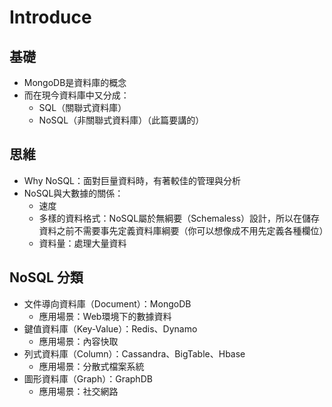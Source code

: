 # Introduce

## 基礎

* MongoDB是資料庫的概念 
* 而在現今資料庫中又分成： 
  * SQL（關聯式資料庫） 
  * NoSQL（非關聯式資料庫）（此篇要講的）

## 思維

* Why NoSQL：面對巨量資料時，有著較佳的管理與分析 
* NoSQL與大數據的關係： 
  * 速度 
  * 多樣的資料格式：NoSQL屬於無綱要（Schemaless）設計，所以在儲存資料之前不需要事先定義資料庫綱要（你可以想像成不用先定義各種欄位） 
  * 資料量：處理大量資料

## NoSQL 分類

* 文件導向資料庫（Document）：MongoDB 
  * 應用場景：Web環境下的數據資料 
* 鍵值資料庫（Key-Value）：Redis、Dynamo 
  * 應用場景：內容快取 
* 列式資料庫（Column）：Cassandra、BigTable、Hbase 
  * 應用場景：分散式檔案系統 
* 圖形資料庫（Graph）：GraphDB 
  * 應用場景：社交網路











